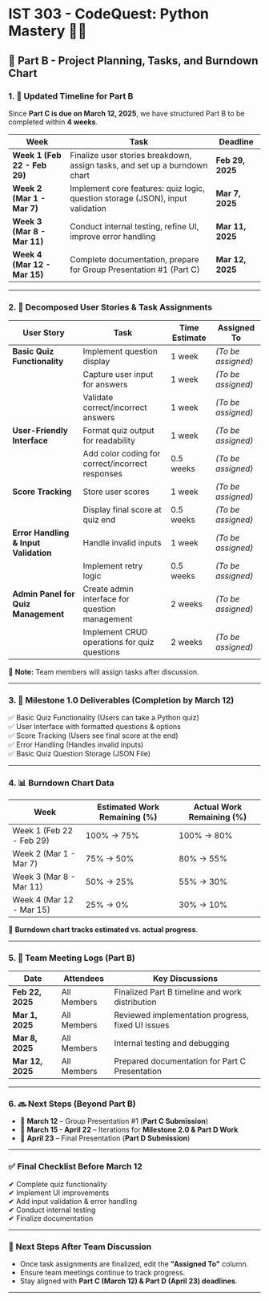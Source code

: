 # IST 303 - CodeQuest: Python Mastery 🚀🐍  
## 📌 Part B - Project Planning, Tasks, and Burndown Chart  

### **1. 📅 Updated Timeline for Part B**  
Since **Part C is due on March 12, 2025**, we have structured Part B to be completed within **4 weeks**.

| **Week**   | **Task**  | **Deadline**  |
|----------- |----------|--------------|
| **Week 1 (Feb 22 - Feb 29)**  | Finalize user stories breakdown, assign tasks, and set up a burndown chart | **Feb 29, 2025** |
| **Week 2 (Mar 1 - Mar 7)**  | Implement core features: quiz logic, question storage (JSON), input validation | **Mar 7, 2025** |
| **Week 3 (Mar 8 - Mar 11)**  | Conduct internal testing, refine UI, improve error handling | **Mar 11, 2025** |
| **Week 4 (Mar 12 - Mar 15)** | Complete documentation, prepare for Group Presentation #1 (Part C) | **Mar 12, 2025** |

---

### **2. 📝 Decomposed User Stories & Task Assignments**  

| **User Story**  | **Task** | **Time Estimate** | **Assigned To** |
| --------------  | ------------ | --------------- | --------------- |
| **Basic Quiz Functionality** | Implement question display | 1 week | _(To be assigned)_ |
|  | Capture user input for answers | 1 week | _(To be assigned)_ |
|  | Validate correct/incorrect answers | 1 week | _(To be assigned)_ |
| **User-Friendly Interface** | Format quiz output for readability | 1 week | _(To be assigned)_ |
|  | Add color coding for correct/incorrect responses | 0.5 weeks | _(To be assigned)_ |
| **Score Tracking** | Store user scores | 1 week | _(To be assigned)_ |
|  | Display final score at quiz end | 0.5 weeks | _(To be assigned)_ |
| **Error Handling & Input Validation** | Handle invalid inputs | 1 week | _(To be assigned)_ |
|  | Implement retry logic | 0.5 weeks | _(To be assigned)_ |
| **Admin Panel for Quiz Management** | Create admin interface for question management | 2 weeks | _(To be assigned)_ |
|  | Implement CRUD operations for quiz questions | 2 weeks | _(To be assigned)_ |

📌 **Note:** Team members will assign tasks after discussion.

---

### **3. 🎯 Milestone 1.0 Deliverables (Completion by March 12)**  

✅ Basic Quiz Functionality (Users can take a Python quiz)  
✅ User Interface with formatted questions & options  
✅ Score Tracking (Users see final score at the end)  
✅ Error Handling (Handles invalid inputs)  
✅ Basic Quiz Question Storage (JSON File)  

---

### **4. 📊 Burndown Chart Data**  

| **Week** | **Estimated Work Remaining (%)** | **Actual Work Remaining (%)** |
|---------|--------------------------------|----------------------------|
| Week 1 (Feb 22 - Feb 29) | 100% → 75% | 100% → 80% |
| Week 2 (Mar 1 - Mar 7) | 75% → 50% | 80% → 55% |
| Week 3 (Mar 8 - Mar 11) | 50% → 25% | 55% → 30% |
| Week 4 (Mar 12 - Mar 15) | 25% → 0% | 30% → 10% |

📌 **Burndown chart tracks estimated vs. actual progress**.

---

### **5. 📅 Team Meeting Logs (Part B)**  

| **Date**  | **Attendees**  | **Key Discussions**  |
|----------|--------------|------------------|
| **Feb 22, 2025** | All Members | Finalized Part B timeline and work distribution |
| **Mar 1, 2025** | All Members | Reviewed implementation progress, fixed UI issues |
| **Mar 8, 2025** | All Members | Internal testing and debugging |
| **Mar 12, 2025** | All Members | Prepared documentation for Part C Presentation |

---

### **6. 🔜 Next Steps (Beyond Part B)**  

- 🎯 **March 12** – Group Presentation #1 (**Part C Submission**)  
- 🎯 **March 15 - April 22** – Iterations for **Milestone 2.0 & Part D Work**  
- 🎯 **April 23** – Final Presentation (**Part D Submission**)  

---


### **✅ Final Checklist Before March 12**  

✔ Complete quiz functionality  
✔ Implement UI improvements  
✔ Add input validation & error handling  
✔ Conduct internal testing  
✔ Finalize documentation  

---

### **📌 Next Steps After Team Discussion**  

- Once task assignments are finalized, edit the **"Assigned To"** column.  
- Ensure team meetings continue to track progress.  
- Stay aligned with **Part C (March 12) & Part D (April 23) deadlines**.  

---
  

